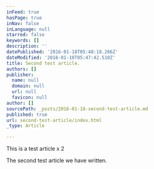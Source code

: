 ```yaml
---
inFeed: true
hasPage: true
inNav: false
inLanguage: null
starred: false
keywords: []
description: ''
datePublished: '2016-01-18T05:48:18.266Z'
dateModified: '2016-01-18T05:47:42.510Z'
title: Second test article.
authors: []
publisher:
  name: null
  domain: null
  url: null
  favicon: null
author: []
sourcePath: _posts/2016-01-18-second-test-article.md
published: true
url: second-test-article/index.html
_type: Article

---
```

This is a test article x 2

The second test article we have written.